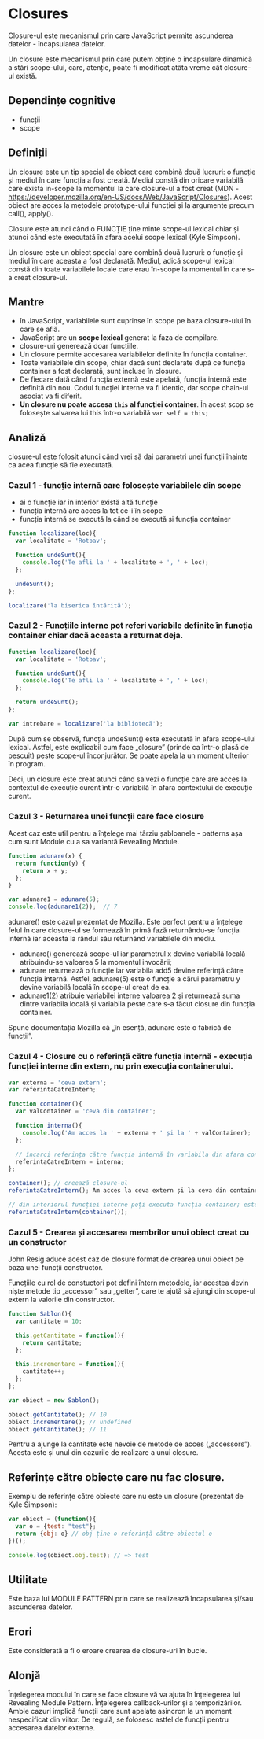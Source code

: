 # Closures

Closure-ul este mecanismul prin care JavaScript permite ascunderea datelor - încapsularea datelor.

Un closure este mecanismul prin care putem obține o încapsulare dinamică a stări scope-ului, care, atenție, poate fi modificat atâta vreme cât closure-ul există.

## Dependințe cognitive
- funcții
- scope

## Definiții

Un closure este un tip special de obiect care combină două lucruri: o funcție și mediul în care funcția a fost creată. Mediul constă din oricare variabilă care exista in-scope la momentul la care closure-ul a fost creat (MDN - https://developer.mozilla.org/en-US/docs/Web/JavaScript/Closures).
Acest obiect are acces la metodele prototype-ului funcției și la argumente precum call(), apply().

Closure este atunci când o FUNCȚIE ține minte scope-ul lexical chiar și atunci când este executată în afara acelui scope lexical (Kyle Simpson).

Un closure este un obiect special care combină două lucruri: o funcție și mediul în care aceasta a fost declarată.
Mediul, adică scope-ul lexical constă din toate variabilele locale care erau în-scope la momentul în care s-a creat closure-ul.

## Mantre

- în JavaScript, variabilele sunt cuprinse în scope pe baza closure-ului în care se află.
- JavaScript are un **scope lexical** generat la faza de compilare.
- closure-uri generează doar funcțiile.
- Un closure permite accesarea variabilelor definite în funcția container.
- Toate variabilele din scope, chiar dacă sunt declarate după ce funcția container a fost declarată, sunt incluse în closure.
- De fiecare dată când funcția externă este apelată, funcția internă este definită din nou. Codul funcției interne va fi identic, dar scope chain-ul asociat va fi diferit.
- **Un closure nu poate accesa `this` al funcției container**. În acest scop se folosește salvarea lui this într-o variabilă `var self = this;`

## Analiză

closure-ul este folosit atunci când vrei să dai parametri unei funcții înainte ca acea funcție să fie executată.

### Cazul 1 - funcție internă care folosește variabilele din scope

- ai o funcție iar în interior există altă funcție
- funcția internă are acces la tot ce-i în scope
- funcția internă se execută la când se execută și funcția container

```js
function localizare(loc){
  var localitate = 'Rotbav';

  function undeSunt(){
    console.log('Te afli la ' + localitate + ', ' + loc);
  };

  undeSunt();
};

localizare('la biserica întărită');
```

### Cazul 2 - Funcțiile interne pot referi variabile definite în funcția container chiar dacă aceasta a returnat deja.

```js
function localizare(loc){
  var localitate = 'Rotbav';

  function undeSunt(){
    console.log('Te afli la ' + localitate + ', ' + loc);
  };

  return undeSunt();
};

var intrebare = localizare('la bibliotecă');
```

După cum se observă, funcția undeSunt() este executată în afara scope-ului lexical.
Astfel, este explicabil cum face „closure” (prinde ca într-o plasă de pescuit) peste scope-ul înconjurător. Se poate apela la un moment ulterior în program.

Deci, un closure este creat atunci când salvezi o funcție care are acces la contextul de execuție curent într-o variabilă în afara contextului de execuție curent.

### Cazul 3 - Returnarea unei funcții care face closure

Acest caz este util pentru a înțelege mai târziu șabloanele - patterns așa cum sunt Module cu a sa variantă Revealing Module.

```js
function adunare(x) {
  return function(y) {
    return x + y;
  };
}

var adunare1 = adunare(5);
console.log(adunare1(2));  // 7
```

adunare() este cazul prezentat de Mozilla. Este perfect pentru a înțelege felul în care closure-ul se formează în primă fază returnându-se funcția internă iar aceasta la rândul său returnând variabilele din mediu.
- adunare() generează scope-ul iar parametrul x devine variabilă locală atribuindu-se valoarea 5 la momentul invocării;
- adunare returnează o funcție iar variabila add5 devine referință către funcția internă. Astfel, adunare(5) este o funcție a cărui parametru y devine variabilă locală în scope-ul creat de ea.
- adunare1(2) atribuie variabilei interne valoarea 2 și returnează suma dintre variabila locală și variabila peste care s-a făcut closure din funcția container.

Spune documentația Mozilla că „în esență, adunare este o fabrică de funcții”.

### Cazul 4 - Closure cu o referință către funcția internă - execuția funcției interne din extern, nu prin execuția containerului.

```js
var externa = 'ceva extern';
var referintaCatreIntern;

function container(){
  var valContainer = 'ceva din container';

  function interna(){
    console.log('Am acces la ' + externa + ' și la ' + valContainer);
  };

  // încarci referința către funcția internă în variabila din afara containerului.
  referintaCatreIntern = interna;
};

container(); // creează closure-ul
referintaCatreIntern(); Am acces la ceva extern și la ceva din container

// din interiorul funcției interne poți executa funcția container; este echivalentul seriei de execuție de mai sus
referintaCatreIntern(container());
```

### Cazul 5 - Crearea și accesarea membrilor unui obiect creat cu un constructor

John Resig aduce acest caz de closure format de crearea unui obiect pe baza unei funcții constructor.

Funcțiile cu rol de constuctori pot defini întern metodele, iar acestea devin niște metode tip „accessor” sau „getter”, care te ajută să ajungi din scope-ul extern la valorile din constructor.

```js
function Sablon(){
  var cantitate = 10;

  this.getCantitate = function(){
    return cantitate;
  };

  this.incrementare = function(){
    cantitate++;
  };
};

var obiect = new Sablon();

obiect.getCantitate(); // 10
obiect.incrementare(); // undefined
obiect.getCantitate(); // 11
```
Pentru a ajunge la cantitate este nevoie de metode de acces („accessors”). Acesta este și unul din cazurile de realizare a unui closure.




## Referințe către obiecte care nu fac closure.

Exemplu de referințe către obiecte care nu este un closure (prezentat de Kyle Simpson):

```js
var obiect = (function(){
  var o = {test: "test"};
  return {obj: o} // obj ține o referință către obiectul o
})();

console.log(obiect.obj.test); // => test
```

## Utilitate

Este baza lui MODULE PATTERN prin care se realizează încapsularea și/sau ascunderea datelor.

## Erori
Este considerată a fi o eroare crearea de closure-uri în bucle.

## Alonjă

Înțelegerea modului în care se face closure vă va ajuta în înțelegerea lui Revealing Module Pattern.
Înțelegerea callback-urilor și a temporizărilor. Amble cazuri implică funcții care sunt apelate asincron la un moment nespecificat din viitor. De regulă, se folosesc astfel de funcții pentru accesarea datelor externe.
